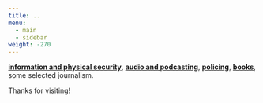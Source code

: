 ```yaml
---
title: ..
menu:
  - main
  - sidebar
weight: -270
---
```

**[information and physical security](/security)**, **[audio and podcasting](/audio)**, **[policing](/popo)**, **[books](/books)**, some selected journalism. 

Thanks for visiting!

